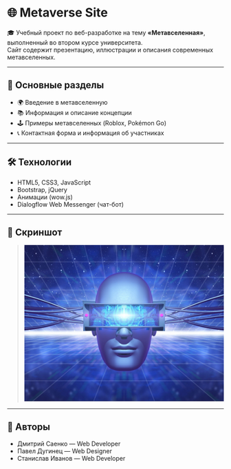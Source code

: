 # 🌐 Metaverse Site

🎓 Учебный проект по веб-разработке на тему **«Метавселенная»**, выполненный во втором курсе университета.  
Сайт содержит презентацию, иллюстрации и описания современных метавселенных.

---

## 📌 Основные разделы

- 🌍 Введение в метавселенную
- 📚 Информация и описание концепции
- 🕹 Примеры метавселенных (Roblox, Pokémon Go)
- 📞 Контактная форма и информация об участниках

---

## 🛠️ Технологии

- HTML5, CSS3, JavaScript
- Bootstrap, jQuery
- Анимации (wow.js)
- Dialogflow Web Messenger (чат-бот)

---

## 📸 Скриншот

> ![Пример](./img/1636974357_ai4846063_1920.jpg)

---

## 👥 Авторы

- Дмитрий Саенко — Web Developer  
- Павел Дугинец — Web Designer  
- Станислав Иванов — Web Developer
